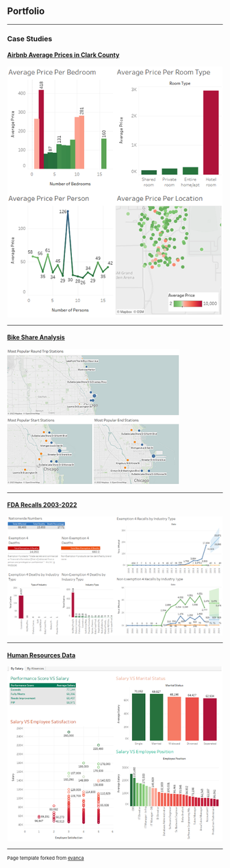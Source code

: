 ## Portfolio

---

### Case Studies

#### [Airbnb Average Prices in Clark County](https://github.com/alykea/Airbnb_Clark_County)

<img src="https://github.com/alykea/alykea.github.io/blob/master/images/cover.png?raw=true"/>

---
#### [Bike Share Analysis](https://github.com/alykea/Bike_Share_Analysis)

<img src="https://github.com/alykea/alykea.github.io/blob/master/images/bike%20share%20analysis%20cover.png?raw=true"/>

---
#### [FDA Recalls 2003-2022](https://github.com/alykea/FDA_Recalls_2003_to_2022)

<img src="https://github.com/alykea/alykea.github.io/blob/master/images/fda_cover.png?raw=true"/>

---
#### [Human Resources Data](https://github.com/alykea/Human_Resources_Data_Analysis)

<img src="https://github.com/alykea/alykea.github.io/blob/master/images/hr%20cover.png?raw=true"/>

---
<p style="font-size:11px">Page template forked from <a href="https://github.com/evanca/quick-portfolio">evanca</a></p>
<!-- Remove above link if you don't want to attibute -->
